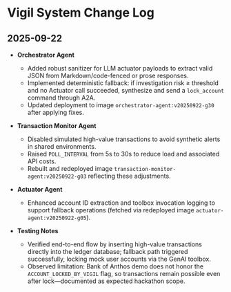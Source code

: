 # Vigil System Change Log

## 2025-09-22

- **Orchestrator Agent**
  - Added robust sanitizer for LLM actuator payloads to extract valid JSON from Markdown/code-fenced or prose responses.
  - Implemented deterministic fallback: if investigation risk ≥ threshold and no Actuator call succeeded, synthesize and send a `lock_account` command through A2A.
  - Updated deployment to image `orchestrator-agent:v20250922-g30` after applying fixes.

- **Transaction Monitor Agent**
  - Disabled simulated high-value transactions to avoid synthetic alerts in shared environments.
  - Raised `POLL_INTERVAL` from 5s to 30s to reduce load and associated API costs.
  - Rebuilt and redeployed image `transaction-monitor-agent:v20250922-g03` reflecting these adjustments.

- **Actuator Agent**
  - Enhanced account ID extraction and toolbox invocation logging to support fallback operations (fetched via redeployed image `actuator-agent:v20250922-g05`).

- **Testing Notes**
  - Verified end-to-end flow by inserting high-value transactions directly into the ledger database; fallback path triggered successfully, locking mock user accounts via the GenAI toolbox.
  - Observed limitation: Bank of Anthos demo does not honor the `ACCOUNT_LOCKED_BY_VIGIL` flag, so transactions remain possible even after lock—documented as expected hackathon scope.

